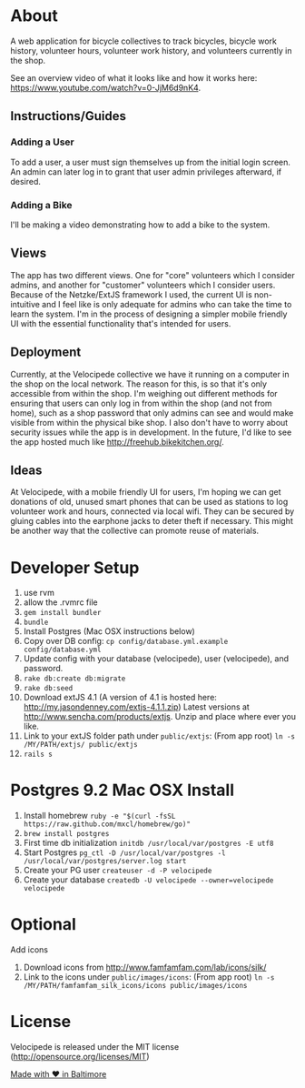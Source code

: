 # About
A web application for bicycle collectives to track bicycles, bicycle work history, volunteer hours, volunteer work history, and volunteers currently in the shop.

See an overview video of what it looks like and how it works here: https://www.youtube.com/watch?v=0-JjM6d9nK4.

## Instructions/Guides

### Adding a User
To add a user, a user must sign themselves up from the initial login screen.  An admin can later log in to grant that user admin privileges afterward, if desired.

### Adding a Bike
I'll be making a video demonstrating how to add a bike to the system.

## Views
The app has two different views.  One for "core" volunteers which I consider admins, and another for "customer" volunteers which I consider users.  Because of the Netzke/ExtJS framework I used, the current UI is non-intuitive and I feel like is only adequate for admins who can take the time to learn the system.  I'm in the process of designing a simpler mobile friendly UI with the essential functionality that's intended for users.

## Deployment
Currently, at the Velocipede collective we have it running on a computer in the shop on the local network.  The reason for this, is so that it's only accessible from within the shop.  I'm weighing out different methods for ensuring that users can only log in from within the shop (and not from home), such as a shop password that only admins can see and would make visible from within the physical bike shop.  I also don't have to worry about security issues while the app is in development.  In the future, I'd like to see the app hosted much like http://freehub.bikekitchen.org/.

## Ideas
At Velocipede, with a mobile friendly UI for users, I'm hoping we can get donations of old, unused smart phones that can be used as stations to log volunteer work and hours, connected via local wifi.  They can be secured by gluing cables into the earphone jacks to deter theft if necessary.  This might be another way that the collective can promote reuse of materials.

# Developer Setup

1. use rvm
1. allow the .rvmrc file
1. `gem install bundler`
1. `bundle`
1. Install Postgres (Mac OSX instructions below)
1. Copy over DB config:  `cp config/database.yml.example config/database.yml`
1. Update config with your database (velocipede), user (velocipede), and password.
1. `rake db:create db:migrate`
1. `rake db:seed`
1. Download extJS 4.1 (A version of 4.1 is hosted here: http://my.jasondenney.com/extjs-4.1.1.zip) Latest versions at http://www.sencha.com/products/extjs. Unzip and place where ever you like.
1. Link to your extJS folder path under `public/extjs`: (From app root) `ln -s /MY/PATH/extjs/ public/extjs`
1. `rails s`


# Postgres 9.2 Mac OSX Install
1. Install homebrew `ruby -e "$(curl -fsSL https://raw.github.com/mxcl/homebrew/go)"`
1. `brew install postgres`
1. First time db initialization `initdb /usr/local/var/postgres -E utf8`
1. Start Postgres `pg_ctl -D /usr/local/var/postgres -l /usr/local/var/postgres/server.log start`
1. Create your PG user `createuser -d -P velocipede`
1. Create your database `createdb -U velocipede --owner=velocipede velocipede`

# Optional
 Add icons

1. Download icons from http://www.famfamfam.com/lab/icons/silk/
1. Link to the icons under `public/images/icons`: (From app root) `ln -s /MY/PATH/famfamfam_silk_icons/icons public/images/icons`

# License
Velocipede is released under the MIT license (http://opensource.org/licenses/MIT)

<a href="http://madewithloveinbaltimore.org">Made with &hearts; in Baltimore</a>
